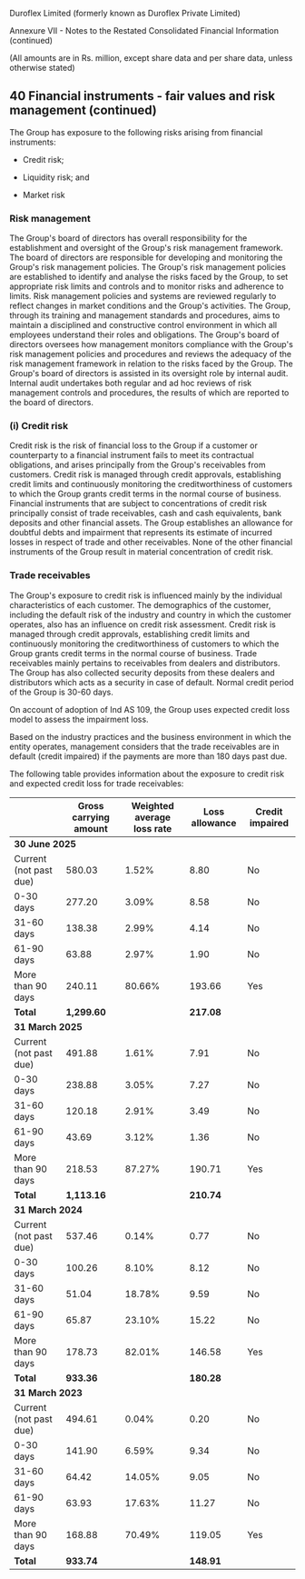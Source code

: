 Duroflex Limited (formerly known as Duroflex Private Limited)

Annexure VII - Notes to the Restated Consolidated Financial Information (continued)

(All amounts are in Rs. million, except share data and per share data, unless otherwise stated)

## 40 Financial instruments - fair values and risk management (continued)

The Group has exposure to the following risks arising from financial instruments:

* Credit risk;

* Liquidity risk; and

* Market risk

### Risk management

The Group's board of directors has overall responsibility for the establishment and oversight of the Group's risk management framework. The board of directors are responsible for developing and monitoring the Group's risk management policies. The Group's risk management policies are established to identify and analyse the risks faced by the Group, to set appropriate risk limits and controls and to monitor risks and adherence to limits. Risk management policies and systems are reviewed regularly to reflect changes in market conditions and the Group's activities. The Group, through its training and management standards and procedures, aims to maintain a disciplined and constructive control environment in which all employees understand their roles and obligations. The Group's board of directors oversees how management monitors compliance with the Group's risk management policies and procedures and reviews the adequacy of the risk management framework in relation to the risks faced by the Group. The Group's board of directors is assisted in its oversight role by internal audit. Internal audit undertakes both regular and ad hoc reviews of risk management controls and procedures, the results of which are reported to the board of directors.

### (i) Credit risk

Credit risk is the risk of financial loss to the Group if a customer or counterparty to a financial instrument fails to meet its contractual obligations, and arises principally from the Group's receivables from customers. Credit risk is managed through credit approvals, establishing credit limits and continuously monitoring the creditworthiness of customers to which the Group grants credit terms in the normal course of business. Financial instruments that are subject to concentrations of credit risk principally consist of trade receivables, cash and cash equivalents, bank deposits and other financial assets. The Group establishes an allowance for doubtful debts and impairment that represents its estimate of incurred losses in respect of trade and other receivables. None of the other financial instruments of the Group result in material concentration of credit risk.

### Trade receivables

The Group's exposure to credit risk is influenced mainly by the individual characteristics of each customer. The demographics of the customer, including the default risk of the industry and country in which the customer operates, also has an influence on credit risk assessment. Credit risk is managed through credit approvals, establishing credit limits and continuously monitoring the creditworthiness of customers to which the Group grants credit terms in the normal course of business. Trade receivables mainly pertains to receivables from dealers and distributors. The Group has also collected security deposits from these dealers and distributors which acts as a security in case of default. Normal credit period of the Group is 30-60 days.

On account of adoption of Ind AS 109, the Group uses expected credit loss model to assess the impairment loss.

Based on the industry practices and the business environment in which the entity operates, management considers that the trade receivables are in default (credit impaired) if the payments are more than 180 days past due.

The following table provides information about the exposure to credit risk and expected credit loss for trade receivables:

<table><thead><tr><th></th><th>Gross carrying amount</th><th>Weighted average loss rate</th><th>Loss allowance</th><th>Credit impaired</th></tr></thead><tbody><tr><td colspan="5"><strong>30 June 2025</strong></td></tr><tr><td>Current (not past due)</td><td>580.03</td><td>1.52%</td><td>8.80</td><td>No</td></tr><tr><td>0-30 days</td><td>277.20</td><td>3.09%</td><td>8.58</td><td>No</td></tr><tr><td>31-60 days</td><td>138.38</td><td>2.99%</td><td>4.14</td><td>No</td></tr><tr><td>61-90 days</td><td>63.88</td><td>2.97%</td><td>1.90</td><td>No</td></tr><tr><td>More than 90 days</td><td>240.11</td><td>80.66%</td><td>193.66</td><td>Yes</td></tr><tr><td><strong>Total</strong></td><td><strong>1,299.60</strong></td><td></td><td><strong>217.08</strong></td><td></td></tr><tr><td colspan="5"><strong>31 March 2025</strong></td></tr><tr><td>Current (not past due)</td><td>491.88</td><td>1.61%</td><td>7.91</td><td>No</td></tr><tr><td>0-30 days</td><td>238.88</td><td>3.05%</td><td>7.27</td><td>No</td></tr><tr><td>31-60 days</td><td>120.18</td><td>2.91%</td><td>3.49</td><td>No</td></tr><tr><td>61-90 days</td><td>43.69</td><td>3.12%</td><td>1.36</td><td>No</td></tr><tr><td>More than 90 days</td><td>218.53</td><td>87.27%</td><td>190.71</td><td>Yes</td></tr><tr><td><strong>Total</strong></td><td><strong>1,113.16</strong></td><td></td><td><strong>210.74</strong></td><td></td></tr><tr><td colspan="5"><strong>31 March 2024</strong></td></tr><tr><td>Current (not past due)</td><td>537.46</td><td>0.14%</td><td>0.77</td><td>No</td></tr><tr><td>0-30 days</td><td>100.26</td><td>8.10%</td><td>8.12</td><td>No</td></tr><tr><td>31-60 days</td><td>51.04</td><td>18.78%</td><td>9.59</td><td>No</td></tr><tr><td>61-90 days</td><td>65.87</td><td>23.10%</td><td>15.22</td><td>No</td></tr><tr><td>More than 90 days</td><td>178.73</td><td>82.01%</td><td>146.58</td><td>Yes</td></tr><tr><td><strong>Total</strong></td><td><strong>933.36</strong></td><td></td><td><strong>180.28</strong></td><td></td></tr><tr><td colspan="5"><strong>31 March 2023</strong></td></tr><tr><td>Current (not past due)</td><td>494.61</td><td>0.04%</td><td>0.20</td><td>No</td></tr><tr><td>0-30 days</td><td>141.90</td><td>6.59%</td><td>9.34</td><td>No</td></tr><tr><td>31-60 days</td><td>64.42</td><td>14.05%</td><td>9.05</td><td>No</td></tr><tr><td>61-90 days</td><td>63.93</td><td>17.63%</td><td>11.27</td><td>No</td></tr><tr><td>More than 90 days</td><td>168.88</td><td>70.49%</td><td>119.05</td><td>Yes</td></tr><tr><td><strong>Total</strong></td><td><strong>933.74</strong></td><td></td><td><strong>148.91</strong></td><td></td></tr></tbody></table>